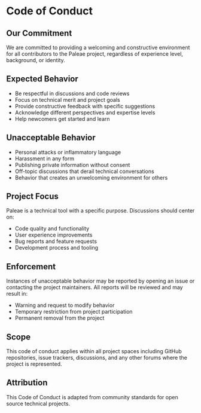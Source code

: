 # Code of Conduct

## Our Commitment

We are committed to providing a welcoming and constructive environment for all contributors to the Paleae project, regardless of experience level, background, or identity.

## Expected Behavior

* Be respectful in discussions and code reviews
* Focus on technical merit and project goals
* Provide constructive feedback with specific suggestions
* Acknowledge different perspectives and expertise levels
* Help newcomers get started and learn

## Unacceptable Behavior

* Personal attacks or inflammatory language
* Harassment in any form
* Publishing private information without consent
* Off-topic discussions that derail technical conversations
* Behavior that creates an unwelcoming environment for others

## Project Focus

Paleae is a technical tool with a specific purpose. Discussions should center on:
* Code quality and functionality
* User experience improvements  
* Bug reports and feature requests
* Development process and tooling

## Enforcement

Instances of unacceptable behavior may be reported by opening an issue or contacting the project maintainers. All reports will be reviewed and may result in:

* Warning and request to modify behavior
* Temporary restriction from project participation  
* Permanent removal from the project

## Scope

This code of conduct applies within all project spaces including GitHub repositories, issue trackers, discussions, and any other forums where the project is represented.

## Attribution

This Code of Conduct is adapted from community standards for open source technical projects.